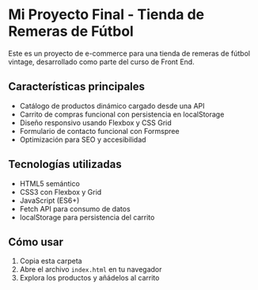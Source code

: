 # Mi Proyecto Final - Tienda de Remeras de Fútbol

Este es un proyecto de e-commerce para una tienda de remeras de fútbol vintage, desarrollado como parte del curso de Front End.

## Características principales

- Catálogo de productos dinámico cargado desde una API
- Carrito de compras funcional con persistencia en localStorage
- Diseño responsivo usando Flexbox y CSS Grid
- Formulario de contacto funcional con Formspree
- Optimización para SEO y accesibilidad

## Tecnologías utilizadas

- HTML5 semántico
- CSS3 con Flexbox y Grid
- JavaScript (ES6+)
- Fetch API para consumo de datos
- localStorage para persistencia del carrito

## Cómo usar

1. Copia esta carpeta
2. Abre el archivo `index.html` en tu navegador
3. Explora los productos y añádelos al carrito